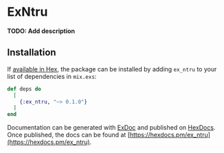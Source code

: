 # ExNtru

**TODO: Add description**

## Installation

If [available in Hex](https://hex.pm/docs/publish), the package can be installed
by adding `ex_ntru` to your list of dependencies in `mix.exs`:

```elixir
def deps do
  [
    {:ex_ntru, "~> 0.1.0"}
  ]
end
```

Documentation can be generated with [ExDoc](https://github.com/elixir-lang/ex_doc)
and published on [HexDocs](https://hexdocs.pm). Once published, the docs can
be found at [https://hexdocs.pm/ex_ntru](https://hexdocs.pm/ex_ntru).

